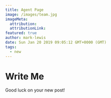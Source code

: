 ```yaml
---
title: Agent Page
image: /images/team.jpg
imageMeta:
  attribution:
  attributionLink:
featured: true
author: mark-lewis
date: Sun Jan 20 2019 09:05:12 GMT+0000 (GMT)
tags:
  - new
---
```


# Write Me

Good luck on your new post!
